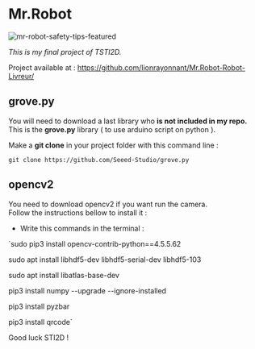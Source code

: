 # Mr.Robot
![mr-robot-safety-tips-featured](https://user-images.githubusercontent.com/106342136/172389843-d4fd9d77-9e42-4ac5-abea-52cf4299cd89.jpg)

_This is my final project of TSTI2D._
  
Project available at : https://github.com/lionrayonnant/Mr.Robot-Robot-Livreur/

## grove.py
  
You will need to download a last library who **is not included in my repo.**  
This is the **grove.py** library ( to use arduino script on python ).  
  
Make a **git clone** in your project folder with this command line :  
  
`git clone https://github.com/Seeed-Studio/grove.py`
  
## opencv2
  
You need to download opencv2 if you want run the camera.  
Follow the instructions bellow to install it :  
- Write this commands in the terminal :  

`sudo pip3 install opencv-contrib-python==4.5.5.62

sudo apt install libhdf5-dev libhdf5-serial-dev libhdf5-103

sudo apt install libatlas-base-dev

pip3 install numpy --upgrade --ignore-installed

pip3 install pyzbar

pip3 install qrcode`

Good luck STI2D !
